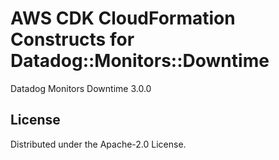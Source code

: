 # AWS CDK CloudFormation Constructs for Datadog::Monitors::Downtime

Datadog Monitors Downtime 3.0.0

## License

Distributed under the Apache-2.0 License.
